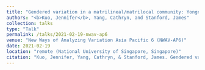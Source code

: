 ```yaml
---
title: "Gendered variation in a matrilineal/matrilocal community: Yongning Na of Yunnan, China"
authors: "<b>Kuo, Jennifer</b>, Yang, Cathryn, and Stanford, James"
collection: talks
type: "Talk"
permalink: /talks/2021-02-19-nwav-ap6
venue: "New Ways of Analyzing Variation Asia Pacific 6 (NWAV-AP6)"
date: 2021-02-19
location: "remote (National University of Singapore, Singapore)"
citation: "Kuo, Jennifer, Yang, Cathryn, & Stanford, James. Gendered variation in a matrilineal/matrilocal community: Yongning Na of Yunnan, China. Talk presented February 19, 2021, at New Ways of Analyzing Variation Asia Pacific 6 (NWAV-AP6), remote (National University of Singapore, Singapore)."
---
```

